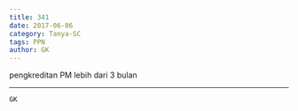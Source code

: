 ```yaml
---
title: 341
date: 2017-06-06
category: Tanya-SC
tags: PPN
author: GK
---
```


pengkreditan PM lebih dari 3 bulan

---



`GK`
